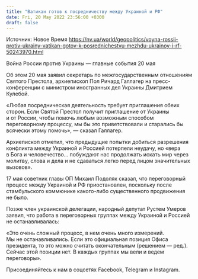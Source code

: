 ```yaml
---
title: "Ватикан готов к посредничеству между Украиной и РФ"
date: Fri, 20 May 2022 23:56:00 +0300
draft: false
---
```

Источник: Новое Время https://nv.ua/world/geopolitics/voyna-rossii-protiv-ukrainy-vatikan-gotov-k-posrednichestvu-mezhdu-ukrainoy-i-rf-50243970.html


Война России против Украины — главные события 20 мая

 Об этом 20 мая заявил секретарь по межгосударственным отношениям Святого Престола, архиепископ Пол Ричард Галлагер на пресс-конференции с министром иностранных дел Украины Дмитрием Кулебой.

«Любая посредническая деятельность требует приглашения обеих сторон. Если Святой Престол получит приглашение от Украины и от России, чтобы помочь любым возможным способом переговорному процессу, мы бы это приветствовали и старались бы всячески этому помочь», — сказал Галлагер.

Архиепископ отметил, что предыдущие попытки добиться разрешения конфликта между Украиной и Россией потерпели неудачу, но «вера в Бога и человечество… побуждают нас продолжать искать мир через молитву, слова и дела и не сдаваться легко перед лицом значительных вызовов».

17 мая советник главы ОП Михаил Подоляк сказал, что переговорный процесс между Украиной и РФ приостановлен, поскольку после стамбульского коммюнике какого-либо существенного продвижения не было.

Позже член украинской делегации, народный депутат Рустем Умеров заявил, что работа в переговорных группах между Украиной и Россией не останавливалась:

«Это очень сложный процесс, в нем очень много измерений. Мы не останавливались. Если это официальная позиция Офиса президента, то это можно считать окончательным (решением — ред.). Сейчас этой позиции нет. В каждых группах мы вели и ведем переговоры».

Присоединяйтесь к нам в соцсетях Facebook, Telegram и Instagram.
